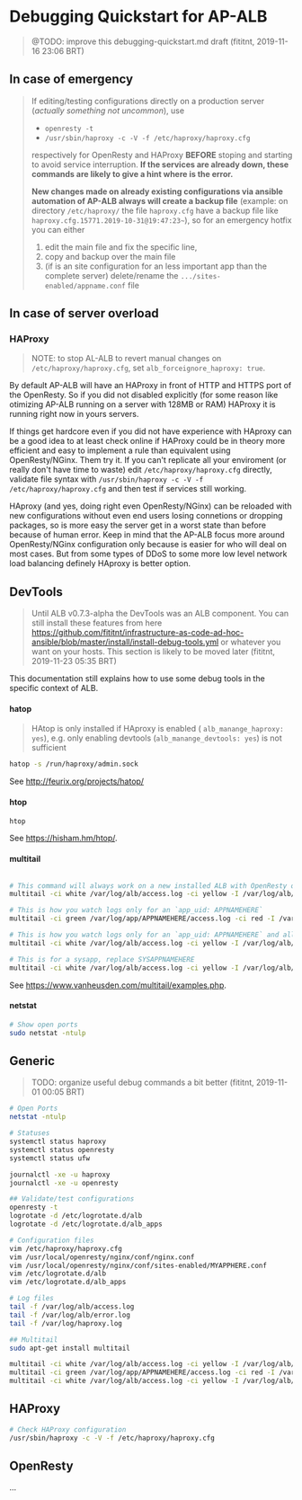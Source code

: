 # Debugging Quickstart for AP-ALB

> @TODO: improve this debugging-quickstart.md draft (fititnt, 2019-11-16 23:06 BRT)

## In case of emergency

> If editing/testing configurations directly on a production server (_actually
> something not uncommon_), use
>
> - `openresty -t`
> - `/usr/sbin/haproxy -c -V -f /etc/haproxy/haproxy.cfg`
>
> respectively for OpenResty and HAProxy **BEFORE** stoping and starting to
> avoid service interruption. **If the services are already down, these commands
> are likely to give a hint where is the error.**
>
> **New changes made on already existing configurations via ansible automation of
> AP-ALB always will create a backup file** (example: on directory
> `/etc/haproxy/` the file `haproxy.cfg` have a backup file like
`haproxy.cfg.15771.2019-10-31@19:47:23~`), so for an emergency hotfix you can
> either
>
> 1. edit the main file and fix the specific line,
> 3. copy and backup over the main file
> 3. (if is an site configuration for an less important app than the complete
> server) delete/rename the `.../sites-enabled/appname.conf` file

## In case of server overload

### HAProxy

> NOTE: to stop AL-ALB to revert manual changes on `/etc/haproxy/haproxy.cfg`,
> set `alb_forceignore_haproxy: true`.

By default AP-ALB will have an HAProxy in front of HTTP and HTTPS port of the
OpenResty. So if you did not disabled explicitly (for some reason like otimizing
AP-ALB running on a server with 128MB or RAM) HAProxy it is running right
now in yours servers.

If things get hardcore even if you did not have experience with HAproxy can be
a good idea to at least check online if HAProxy could be in theory more
efficient and easy to implement a rule than equivalent using OpenResty/NGinx.
Them try it. If you can't replicate all your enviroment (or really don't have
time to waste) edit `/etc/haproxy/haproxy.cfg` directly, validate file syntax
with `/usr/sbin/haproxy -c -V -f /etc/haproxy/haproxy.cfg` and then test if
services still working.

HAproxy (and yes, doing right even OpenResty/NGinx) can be reloaded with new
configurations without even end users losing connetions or dropping packages,
so is more easy the server get in a worst state than before because of human
error. Keep in mind that the AP-ALB focus more around OpenResty/NGinx
configuration only because is easier for who will deal on most cases. But from
some types of DDoS to some more low level network load balancing definely
HAproxy is better option.

## DevTools

> Until ALB v0.7.3-alpha the DevTools was an ALB component. You can still
install these features from here <https://github.com/fititnt/infrastructure-as-code-ad-hoc-ansible/blob/master/install/install-debug-tools.yml>
or whatever you want on your hosts. This section is likely to be moved later
(fititnt, 2019-11-23 05:35 BRT)

This documentation still explains how to use some debug tools in the specific
context of ALB.


#### hatop
> HAtop is only installed if HAproxy is enabled ( `alb_manange_haproxy: yes`),
  e.g. only enabling devtools (`alb_manange_devtools: yes`) is not sufficient

```bash
hatop -s /run/haproxy/admin.sock
```
See <http://feurix.org/projects/hatop/>

#### htop

```bash
htop
```
See <https://hisham.hm/htop/>.

#### multitail

```bash

# This command will always work on a new installed ALB with OpenResty or Apps enabled
multitail -ci white /var/log/alb/access.log -ci yellow -I /var/log/alb/error.log  -ci blue -I /var/log/alb/letsencrypt.log

# This is how you watch logs only for an `app_uid: APPNAMEHERE`
multitail -ci green /var/log/app/APPNAMEHERE/access.log -ci red -I /var/log/APPNAMEHERE/error.log

# This is how you watch logs only for an `app_uid: APPNAMEHERE` and all other important logs of ALB
multitail -ci white /var/log/alb/access.log -ci yellow -I /var/log/alb/error.log  -ci blue -I /var/log/alb/letsencrypt.log -ci green /var/log/app/APPNAMEHERE/access.log -ci red -I /var/log/app/APPNAMEHERE/error.log

# This is for a sysapp, replace SYSAPPNAMEHERE
multitail -ci white /var/log/alb/access.log -ci yellow -I /var/log/alb/error.log  -ci blue -I /var/log/alb/letsencrypt.log -ci green /var/log/sysapp/SYSAPPNAMEHERE/access.log -ci red -I /var/log/sysapp/SYSAPPNAMEHERE/error.log
```

See <https://www.vanheusden.com/multitail/examples.php>.

#### netstat

```bash
# Show open ports
sudo netstat -ntulp
```

<!--
https://www.digitalocean.com/community/tutorials/how-to-upgrade-nginx-in-place-without-dropping-client-connections
-->

## Generic

> TODO: organize useful debug commands a bit better (fititnt, 2019-11-01 00:05 BRT)

```bash
# Open Ports
netstat -ntulp

# Statuses
systemctl status haproxy
systemctl status openresty
systemctl status ufw

journalctl -xe -u haproxy
journalctl -xe -u openresty

## Validate/test configurations
openresty -t
logrotate -d /etc/logrotate.d/alb
logrotate -d /etc/logrotate.d/alb_apps

# Configuration files
vim /etc/haproxy/haproxy.cfg
vim /usr/local/openresty/nginx/conf/nginx.conf
vim /usr/local/openresty/nginx/conf/sites-enabled/MYAPPHERE.conf
vim /etc/logrotate.d/alb
vim /etc/logrotate.d/alb_apps

# Log files
tail -f /var/log/alb/access.log
tail -f /var/log/alb/error.log
tail -f /var/log/haproxy.log

## Multitail
sudo apt-get install multitail

multitail -ci white /var/log/alb/access.log -ci yellow -I /var/log/alb/error.log  -ci blue -I /var/log/alb/letsencrypt.log
multitail -ci green /var/log/app/APPNAMEHERE/access.log -ci red -I /var/log/APPNAMEHERE/error.log
multitail -ci white /var/log/alb/access.log -ci yellow -I /var/log/alb/error.log  -ci blue -I /var/log/alb/letsencrypt.log -ci green /var/log/app/APPNAMEHERE/access.log -ci red -I /var/log/APPNAMEHERE/error.log

```

## HAProxy

```bash
# Check HAProxy configuration
/usr/sbin/haproxy -c -V -f /etc/haproxy/haproxy.cfg
```

## OpenResty

...